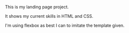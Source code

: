 This is my landing page project.

It shows my current skills in HTML and CSS.

I'm using flexbox as best I can to imitate the template given.
